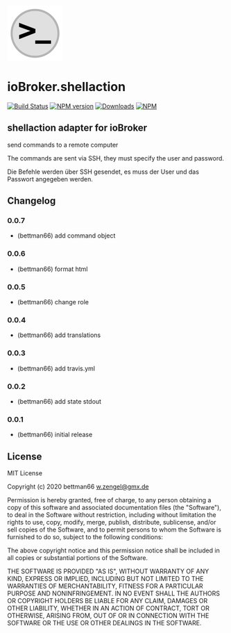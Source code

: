 ![Logo](admin/shellaction.png)
# ioBroker.shellaction

[![Build Status](https://travis-ci.org/Bettman66/ioBroker.shellaction.svg?branch=master)](https://travis-ci.org/Bettman66/ioBroker.shellaction)
[![NPM version](http://img.shields.io/npm/v/iobroker.shellaction.svg)](https://www.npmjs.com/package/iobroker.shellaction)
[![Downloads](https://img.shields.io/npm/dm/iobroker.shellaction.svg)](https://www.npmjs.com/package/iobroker.shellaction)
[![NPM](https://nodei.co/npm/iobroker.shellaction.png?downloads=true)](https://nodei.co/npm/iobroker.shellaction/)

## shellaction adapter for ioBroker

send commands to a remote computer

The commands are sent via SSH, they must specify the user and password.

Die Befehle werden über SSH gesendet, es muss der User und das Passwort angegeben werden.

## Changelog

### 0.0.7
* (bettman66) add command object

### 0.0.6
* (bettman66) format html

### 0.0.5
* (bettman66) change role

### 0.0.4
* (bettman66) add translations

### 0.0.3
* (bettman66) add travis.yml

### 0.0.2
* (bettman66) add state stdout

### 0.0.1
* (bettman66) initial release

## License
MIT License

Copyright (c) 2020 bettman66 <w.zengel@gmx.de>

Permission is hereby granted, free of charge, to any person obtaining a copy
of this software and associated documentation files (the "Software"), to deal
in the Software without restriction, including without limitation the rights
to use, copy, modify, merge, publish, distribute, sublicense, and/or sell
copies of the Software, and to permit persons to whom the Software is
furnished to do so, subject to the following conditions:

The above copyright notice and this permission notice shall be included in all
copies or substantial portions of the Software.

THE SOFTWARE IS PROVIDED "AS IS", WITHOUT WARRANTY OF ANY KIND, EXPRESS OR
IMPLIED, INCLUDING BUT NOT LIMITED TO THE WARRANTIES OF MERCHANTABILITY,
FITNESS FOR A PARTICULAR PURPOSE AND NONINFRINGEMENT. IN NO EVENT SHALL THE
AUTHORS OR COPYRIGHT HOLDERS BE LIABLE FOR ANY CLAIM, DAMAGES OR OTHER
LIABILITY, WHETHER IN AN ACTION OF CONTRACT, TORT OR OTHERWISE, ARISING FROM,
OUT OF OR IN CONNECTION WITH THE SOFTWARE OR THE USE OR OTHER DEALINGS IN THE
SOFTWARE.
